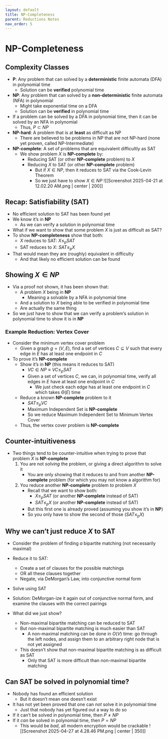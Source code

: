 ```yaml
---
layout: default
title: NP-Completeness
parent: Reductions Notes
nav_order: 5
---
```

# NP-Completeness

## Complexity Classes
- **P**: Any problem that can solved by a **deterministic** finite automata (DFA) in polynomial time
	- Solution can be **verified** polynomial time
- **NP**: Any problem that can solved by a **non-deterministic** finite automata (NFA) in polynomial
	- Might take exponential time on a DFA
	- Solution can be **verified** in polynomial time
- If a problem can be solved by a DFA in polynomial time, then it can be solved by an NFA in polynomial
	- Thus, $P \subset NP$
- **NP-hard**: A problem that is at **least** as difficult as NP
	- There are believed to be problems in NP that are not NP-hard (none yet proven, called NP-Intermediate)
- **NP-complete**: A set of problems that are equivalent difficultly as SAT
	- We show problem $X$ is **NP-complete** by:
		- Reducing SAT (or other **NP-complete** problem) to $X$
		- Reducing $X$ to SAT (or other **NP-complete** problem)
			- But if $X \in NP$, then it reduces to SAT via the Cook-Levin Theorem
			- So we just have to show $X \in NP$
![[Screenshot 2025-04-21 at 12.02.20 AM.png | center | 200]]

## Recap: Satisfiability (SAT)
- No efficient solution to SAT has been found yet
- We know it’s in **NP**
	- As we can verify a solution in polynomial time
- What if we want to show that some problem $X$ is just as difficult as SAT?
- To show **NP-completeness** show that both:
	- $X$ reduces to SAT: $X ≤_p SAT$
	- SAT reduces to $X$: $SAT ≤_p X$
- That would mean they are (roughly) equivalent in difficulty
	- And that likely no efficient solution can be found

## Showing $X \in NP$
- Via a proof not shown, it has been shown that:
	- A problem $X$ being in **NP**
		- Meaning a solvable by a NFA in polynomial time
	- And a solution to $X$ being able to be verified in polynomial time
	- Are actually the same thing
- So we just have to show that we can verify a problem’s solution in polynomial time to show it is in **NP**

### Example Reduction: Vertex Cover
- Consider the minimum vertex cover problem
	- Given a graph $g = (V, E)$, find a set of vertices $C \subseteq V$ such that every edge in $E$ has at least one endpoint in $C$
- To prove it’s **NP-complete**
	- Show it’s in **NP** (this means it reduces to SAT)
		- $VC \in NP \equiv VC ≤_p SAT$
		- Given a set of vertices $C$, we can, in polynomial time, verify all edges in $E$ have at least one endpoint in $C$
			- We just check each edge has at least one endpoint in $C$ which takes $\Theta(E)$ time
	- Reduce a known **NP-complete** problem to it
		- $SAT ≤_p VC$
		- Maximum Independent Set is **NP-complete**
		- So we reduce Maximum Independent Set to Minimum Vertex Cover
	- Thus, the vertex cover problem is **NP-complete**

## Counter-intuitiveness
- Two things tend to be counter-intuitive when trying to prove that problem $X$ is **NP-complete**
	1. You are not *solving* the problem, or giving a direct algorithm to solve it
		- You are only showing that it reduces to and from another **NP-complete** problem (for which you may not know a algorithm for)
	2. You reduce another **NP-complete** problem *to* problem $X$
		- Recall that we want to show both:
			- $X ≤_p SAT$ (or another **NP-complete** instead of SAT)
			- $SAT ≤_p X$ (or another **NP-complete** instead of SAT)
		- But this first one is already proved (assuming you show it’s in **NP**)
		- So you only have to show the second of those ($SAT ≤_p X$)

## Why we can’t just reduce $X$ to SAT
- Consider the problem of finding *a* bipartite matching (not necessarily maximal)
- Reduce it to SAT:
	- Create a set of clauses for the possible matchings
	- OR all these clauses together
	- Negate, via DeMorgan’s Law, into conjunctive normal form
- Solve using SAT
- Solution: DeMorgan-ize it again out of conjunctive normal form, and examine the clauses with the correct pairings

- What did we just show?
	- Non-maximal bipartite matching can be reduced to SAT
	- But non-maximal bipartite matching is much easier than SAT
		- A non-maximal matching can be done in $O(V)$ time: go through the left nodes, and assign them to an arbitrary right node that is not yet assigned
	- This doesn’t show that non-maximal bipartite matching is as difficult as SAT
		- Only that SAT is more difficult than non-maximal bipartite matching

## Can SAT be solved in polynomial time?
- Nobody has found an efficient solution
	- But it doesn’t mean one doesn’t exist
- It has not yet been proved that one can *not* solve it in polynomial time
	- Just that nobody has yet figured out a way to do so
- If it can’t be solved in polynomial time, then $P \neq NP$
- If it *can* be solved in polynomial time, then $P = NP$
	- This would be *bad*, all modern encryption would be crackable
![[Screenshot 2025-04-27 at 4.28.46 PM.png | center | 350]]